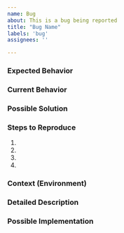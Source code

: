 ```yaml
---
name: Bug
about: This is a bug being reported
title: "Bug Name"
labels: 'bug'
assignees: ''

---
```

<!--- Provide a general summary of the issue in the Title above -->

### Expected Behavior
<!--- Tell us what should happen -->

### Current Behavior
<!--- Tell us what happens instead of the expected behavior -->

### Possible Solution
<!--- Not obligatory, but suggest any causes or fixes for the bug -->

### Steps to Reproduce
<!--- Provide a link to a live example, or an unambiguous set of steps to -->
<!--- reproduce this bug. Include code to reproduce, if relevant -->

1.
2.
3.
4.

### Context (Environment)
<!--- How has this issue affected you? What are you trying to accomplish? -->
<!--- Providing context helps us come up with a solution that is most useful in the real world -->

<!--- Provide a general summary of the issue in the Title above -->

### Detailed Description
<!--- Provide a detailed description of the change or addition you are proposing -->

### Possible Implementation
<!--- Not obligatory, but suggest an idea for implementing addition or change -->
